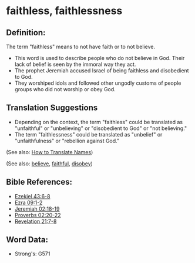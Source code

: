 # faithless, faithlessness #

## Definition: ##

The term "faithless" means to not have faith or to not believe. 

* This word is used to describe people who do not believe in God. Their lack of belief is seen by the immoral way they act.
* The prophet Jeremiah accused Israel of being faithless and disobedient to God.
* They worshiped idols and followed other ungodly customs of people groups who did not worship or obey God.

## Translation Suggestions ##

* Depending on the context, the term "faithless" could be translated as "unfaithful" or "unbelieving" or "disobedient to God" or "not believing."
* The term "faithlessness" could be translated as "unbelief" or "unfaithfulness" or "rebellion against God."

(See also: [How to Translate Names](rc://en/ta/man/translate/translate-names))

(See also: [believe](../kt/believe.md), [faithful](../kt/faithful.md), [disobey](../other/disobey.md))

## Bible References: ##

* [Ezekiel 43:6-8](rc://en/tn/help/ezk/43/06)
* [Ezra 09:1-2](rc://en/tn/help/ezr/09/01)
* [Jeremiah 02:18-19](rc://en/tn/help/jer/02/18)
* [Proverbs 02:20-22](rc://en/tn/help/pro/02/20)
* [Revelation 21:7-8](rc://en/tn/help/rev/21/07)

## Word Data: ##

* Strong's: G571
